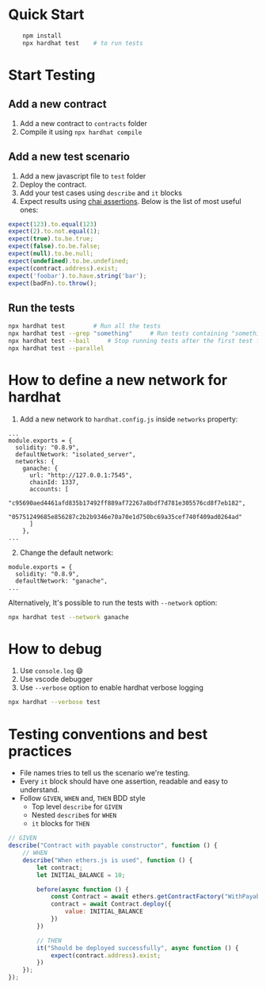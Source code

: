# Quick Start

```bash
    npm install
    npx hardhat test    # to run tests
```

# Start Testing
## Add a new contract
1. Add a new contract to `contracts` folder
2. Compile it using `npx hardhat compile`

## Add a new test scenario
1. Add a new javascript file to `test` folder
2. Deploy the contract.
3. Add your test cases using `describe` and `it` blocks
4. Expect results using [chai assertions](https://www.chaijs.com/api/bdd/). Below is the list of most useful ones:
```javascript
expect(123).to.equal(123)
expect(2).to.not.equal(1);
expect(true).to.be.true;
expect(false).to.be.false;
expect(null).to.be.null;
expect(undefined).to.be.undefined;
expect(contract.address).exist;
expect('foobar').to.have.string('bar');
expect(badFn).to.throw();
```
## Run the tests
```bash
npx hardhat test        # Run all the tests
npx hardhat test --grep "something"     # Run tests containing "something" in their descriptions
npx hardhat test --bail     # Stop running tests after the first test failure
npx hardhat test --parallel
```


# How to define a new network for hardhat
1. Add a new network to `hardhat.config.js` inside `networks` property:
```
...
module.exports = {
  solidity: "0.8.9",
  defaultNetwork: "isolated_server",
  networks: {
    ganache: {
      url: "http://127.0.0.1:7545",
      chainId: 1337,
      accounts: [
        "c95690aed4461afd835b17492ff889af72267a8bdf7d781e305576cd8f7eb182",
        "05751249685e856287c2b2b9346e70a70e1d750bc69a35cef740f409ad0264ad"
      ]
    },
...
```

2. Change the default network:
```
module.exports = {
  solidity: "0.8.9",
  defaultNetwork: "ganache",
...
```
Alternatively, It's possible to run the tests with `--network` option:
```bash
npx hardhat test --network ganache
```
# How to debug
1. Use `console.log` :smile:
2. Use vscode debugger
3. Use `--verbose` option to enable hardhat verbose logging
```bash
npx hardhat --verbose test
```
# Testing conventions and best practices
* File names tries to tell us the scenario we're testing.
* Every `it` block should have one assertion, readable and easy to understand.
* Follow `GIVEN`, `WHEN` and, `THEN` BDD style
    * Top level `describe` for `GIVEN`
    * Nested `describe`s for `WHEN`
    * `it` blocks for `THEN`

```javascript
// GIVEN 
describe("Contract with payable constructor", function () {
    // WHEN
    describe("When ethers.js is used", function () {
        let contract;
        let INITIAL_BALANCE = 10;

        before(async function () {
            const Contract = await ethers.getContractFactory("WithPayableConstructor")
            contract = await Contract.deploy({
                value: INITIAL_BALANCE
            })
        })

        // THEN
        it("Should be deployed successfully", async function () {
            expect(contract.address).exist;
        })
    });
});

```